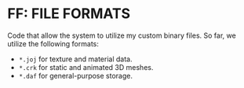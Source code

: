 # FF: FILE FORMATS

Code that allow the system to utilize my custom binary files. So far, we utilize the following formats:

- `*.joj` for texture and material data.
- `*.crk` for static and animated 3D meshes.
- `*.daf` for general-purpose storage.
